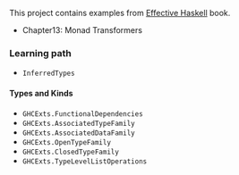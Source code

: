 This project contains examples from [Effective Haskell][1] book.

- Chapter13: Monad Transformers

[1]: https://www.pragprog.com/titles/rshaskell/effective-haskell/

### Learning path

- `InferredTypes`

#### Types and Kinds
- `GHCExts.FunctionalDependencies`
- `GHCExts.AssociatedTypeFamily`
- `GHCExts.AssociatedDataFamily`
- `GHCExts.OpenTypeFamily`
- `GHCExts.ClosedTypeFamily`
- `GHCExts.TypeLevelListOperations`
